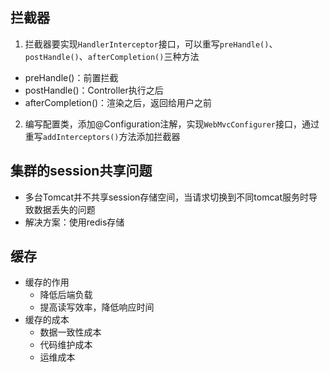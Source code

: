 ## 拦截器
1. 拦截器要实现`HandlerInterceptor`接口，可以重写`preHandle()`、`postHandle()`、`afterCompletion()`三种方法
  * preHandle()：前置拦截
  * postHandle()：Controller执行之后
  * afterCompletion()：渲染之后，返回给用户之前 
2. 编写配置类，添加@Configuration注解，实现`WebMvcConfigurer`接口，通过重写`addInterceptors()`方法添加拦截器

## 集群的session共享问题
* 多台Tomcat并不共享session存储空间，当请求切换到不同tomcat服务时导致数据丢失的问题
* 解决方案：使用redis存储

## 缓存
* 缓存的作用
  * 降低后端负载
  * 提高读写效率，降低响应时间
* 缓存的成本
  * 数据一致性成本
  * 代码维护成本
  * 运维成本